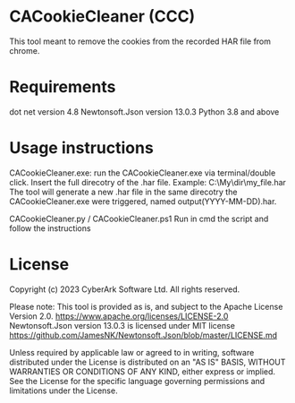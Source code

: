 # CACookieCleaner (CCC)
This tool meant to remove the cookies from the recorded HAR file from chrome.

# Requirements
dot net version 4.8
Newtonsoft.Json version 13.0.3
Python 3.8 and above

# Usage instructions
CACookieCleaner.exe:
run the CACookieCleaner.exe via terminal/double click.
Insert the full direcotry of the .har file. Example: C:\My\dir\my_file.har
The tool will generate a new .har file in the same direcotry the CACookieCleaner.exe were triggered, named output(YYYY-MM-DD).har.

CACookieCleaner.py / CACookieCleaner.ps1
Run in cmd the script and follow the instructions

# License
Copyright (c) 2023 CyberArk Software Ltd. All rights reserved.
 
Please note: This tool is provided as is, and subject to the Apache License Version 2.0. https://www.apache.org/licenses/LICENSE-2.0 
Newtonsoft.Json version 13.0.3 is licensed under MIT license https://github.com/JamesNK/Newtonsoft.Json/blob/master/LICENSE.md
 
Unless required by applicable law or agreed to in writing, software distributed under the License is distributed on an "AS IS" BASIS, WITHOUT WARRANTIES OR CONDITIONS OF ANY KIND, either express or implied. See the License for the specific language governing permissions and limitations under the License.
